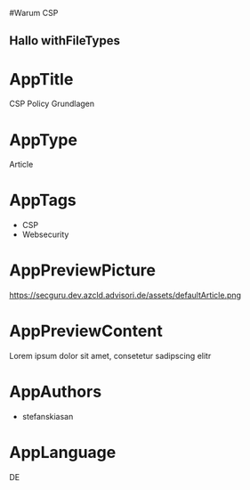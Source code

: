 #Warum CSP
## Hallo withFileTypes


# AppTitle
CSP Policy Grundlagen

# AppType
Article

# AppTags
- CSP
- Websecurity

# AppPreviewPicture
https://secguru.dev.azcld.advisori.de/assets/defaultArticle.png

# AppPreviewContent
Lorem ipsum dolor sit amet, consetetur sadipscing elitr

# AppAuthors
- stefanskiasan

# AppLanguage
DE
